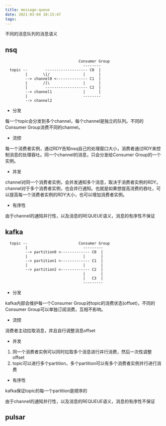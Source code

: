 ```yaml
---
title: message-queue
date: 2021-03-04 10:15:47
tags:
---
```



不同的消息队列的消息语义

## nsq

```
                                 Consumer Group
                                   --------
  topic --        ------------------- C0  |
         |       \|/               |      |
         --> channel0 <-------------- C1  |
         |       /|\               |      |
         |        ------------------- C2  |
         --> channel1              |      |
         |                         --------
         --> channel2        

```

- 分发

每一个topic会分发到多个channel，每个channel是独立的队列。不同的Consumer Group消费不同的channel。

- 流控

每一个消费者实例，通过RDY告知nsq自己的处理窗口大小，消费者通过RDY来控制消息的处理吞吐。同一个channel的消息，只会分发给Consumer Group的一个实例。


- 并发

channel对同一个消费者实例，会并发通知多个消息，取决于消费者实例的RDY。channel对于多个消费者实例，也会并行通知。也就是如果想提高消费的吞吐，可以提高每一个消费者实例的RDY大小，也可以增加消费者实例。

- 有序性

由于channel的通知并行性，以及消息的REQUEUE语义，消息的有序性不保证

## kafka

```
  topic --                       Consumer Group
         |                         ---------
         --> partition0 <------------- C0  |
         |                         |       |                          
         --> partition1 <------------- C1  |
         |                         |       |
         --> partition2 <------------- C2  |
                                   |       |
                                   |   C3  |
                                   ---------
```

- 分发

kafka内部会维护每一个Consumer Group对topic的消费状态(offset)，不同的Consumer Group可以单独订阅消费，互相不影响。

- 流控

消费者主动拉取消息，并且自行调整消息offset

- 并发

1. 同一个消费者实例可以同时拉取多个消息进行并行消费，然后一次性调整offset
2. topic可以进行多个partition，多个partition可以有多个消费者实例并行进行消费


- 有序性

kafka保证topic的每一个partition是顺序的

由于channel的通知并行性，以及消息的REQUEUE语义，消息的有序性不保证


## pulsar
